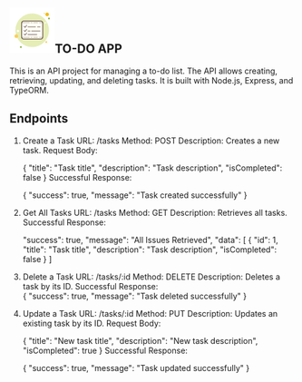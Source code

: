 ## ![alt text](image-1.png)TO-DO APP 
This is an API project for managing a to-do list. The API allows creating, retrieving, updating, and deleting tasks. It is built with Node.js, Express, and TypeORM.

## Endpoints

1. Create a Task
URL: /tasks
Method: POST
Description: Creates a new task.
Request Body:

    {
        "title": "Task title",
        "description": "Task description",
        "isCompleted": false
    }
Successful Response:

    {
        "success": true,
        "message": "Task created successfully"
    }

2. Get All Tasks
URL: /tasks
Method: GET
Description: Retrieves all tasks.
Successful Response:

    "success": true,
    "message": "All Issues Retrieved",
    "data": [
        {
            "id": 1,
            "title": "Task title",
            "description": "Task description",
            "isCompleted": false
        }
    ]

3. Delete a Task
URL: /tasks/:id
Method: DELETE
Description: Deletes a task by its ID.
Successful Response:    
    {
        "success": true,
        "message": "Task deleted successfully"
    }
4. Update a Task
URL: /tasks/:id
Method: PUT
Description: Updates an existing task by its ID.
Request Body:

    {
        "title": "New task title",
        "description": "New task description",
        "isCompleted": true
    }
Successful Response:

    {
        "success": true,
        "message": "Task updated successfully"
    }
